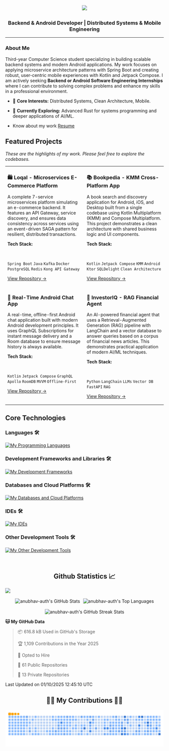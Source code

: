 <h1 align="center">
  <img src="https://readme-typing-svg.herokuapp.com/?font=Righteous&size=30&center=true&vCenter=true&width=500&height=70&duration=3700&lines=Code,+coffee,+and+creativity+inside!;Namaste🙏+I'm+Anubhav;Explore,+fork,+star,+and+repeat!;" /> 
</h1>
<h3 align="center">Backend & Android Developer | Distributed Systems & Mobile Engineering</h3> 
<hr/>


### About Me

Third-year Computer Science student specializing in building scalable backend systems and modern Android applications. My work focuses on applying microservice architecture patterns with Spring Boot and creating robust, user-centric mobile experiences with Kotlin and Jetpack Compose. I am actively seeking **Backend or Android Software Engineering Internships** where I can contribute to solving complex problems and enhance my skills in a professional environment.

-   🧠 **Core Interests:** Distributed Systems, Clean Architecture, Mobile.

-   🌱 **Currently Exploring:** Advanced Rust for systems programming and deeper applications of AI/ML.

-   Know about my work [Resume](https://drive.google.com/file/d/1HYhoRmG4z5jrakxIfWLeLpQO7CNqwwSY/view)

Featured Projects
-----------------

*These are the highlights of my work. Please feel free to explore the codebases.*

<table width="100%">

<tr>

<td width="50%" valign="top">

<h3>🛍️ Loqal - Microservices E-Commerce Platform</h3>

<p>A complete 7-service microservices platform simulating an e-commerce backend. It features an API Gateway, service discovery, and ensures data consistency across services using an event-driven SAGA pattern for resilient, distributed transactions.</p>

<p>

<strong>Tech Stack:</strong>

<br/>

<code>Spring Boot</code> <code>Java</code> <code>Kafka</code> <code>Docker</code> <code>PostgreSQL</code> <code>Redis</code> <code>Kong API Gateway</code>

</p>

<a href="https://github.com/anubhav-auth/loqal" target="_blank">View Repository &rarr;</a>

</td>

<td width="50%" valign="top">

<h3>📚 Bookpedia - KMM Cross-Platform App</h3>

<p>A book search and discovery application for Android, iOS, and Desktop built from a single codebase using Kotlin Multiplatform (KMM) and Compose Multiplatform. This project demonstrates a clean architecture with shared business logic and UI components.</p>

<p>

<strong>Tech Stack:</strong>

<br/>

<code>Kotlin</code> <code>Jetpack Compose</code> <code>KMM</code> <code>Android</code> <code>Ktor</code> <code>SQLDelight</code> <code>Clean Architecture</code>

</p>

<a href="https://github.com/anubhav-auth/bookpedia" target="_blank">View Repository &rarr;</a>

</td>

</tr>

<tr>

<td width="50%" valign="top">

<h3>💬 Real-Time Android Chat App</h3>

<p>A real-time, offline-first Android chat application built with modern Android development principles. It uses GraphQL Subscriptions for instant message delivery and a Room database to ensure message history is always available.</p>

<p>

<strong>Tech Stack:</strong>

<br/>

<code>Kotlin</code> <code>Jetpack Compose</code> <code>GraphQL</code> <code>Apollo</code> <code>RoomDB</code> <code>MVVM</code> <code>Offline-First</code>

</p>

<a href="https://github.com/anubhav-auth/real-time-chat-application" target="_blank">View Repository &rarr;</a>

</td>

<td width="50%" valign="top">

<h3>🤖 InvestorIQ - RAG Financial Agent</h3>

<p>An AI-powered financial agent that uses a Retrieval-Augmented Generation (RAG) pipeline with LangChain and a vector database to answer queries based on a corpus of financial news articles. This demonstrates practical application of modern AI/ML techniques.</p>

<p>

<strong>Tech Stack:</strong>

<br/>

<code>Python</code> <code>LangChain</code> <code>LLMs</code> <code>Vector DB</code> <code>FastAPI</code> <code>RAG</code>

</p>

<a href="https://github.com/anubhav-auth/investoriq" target="_blank">View Repository &rarr;</a>

</td>

</tr>

</table>

Core Technologies
-----------------

### Languages 🛠 
[![My Programming Languages](https://skillicons.dev/icons?i=kotlin,java,rust,js,python,cpp,html,css,bash)](https://skillicons.dev)

### Development Frameworks and Libraries 🛠 
[![My Development Frameworks](https://skillicons.dev/icons?i=androidstudio,apollo,ktor,spring,graphql,nginx,redis,kafka)](https://skillicons.dev)

### Databases and Cloud Platforms 🛠 
[![My Databases and Cloud Platforms](https://skillicons.dev/icons?i=mysql,mongodb,sqlite,postgres,firebase)](https://skillicons.dev)

### IDEs 🛠 
[![My IDEs](https://skillicons.dev/icons?i=vscode,androidstudio,idea,pycharm,webstorm)](https://skillicons.dev)

### Other Development Tools 🛠 
[![My Other Development Tools](https://skillicons.dev/icons?i=docker,figma,git,github,postman,blender,linux)](https://skillicons.dev)
 



<br/>
<h2 align="center"> Github Statistics 📈</h2>

![](https://komarev.com/ghpvc/?username=anubhav-auth)

<div align="center">

  <!-- First Row: GitHub Stats and Top Languages -->
  <div style="display: flex; justify-content: center; gap: 10px;">
    <img src="https://github-readme-stats.vercel.app/api?username=anubhav-auth&theme=gruvbox&show_icons=true&hide_border=true&count_private=true" alt="anubhav-auth's GitHub Stats" />
    
  <img src="https://github-readme-stats.vercel.app/api/top-langs/?username=anubhav-auth&theme=gruvbox&show_icons=true&hide_border=true&layout=compact" alt="anubhav-auth's Top Languages" />
    
  </div>

  <!-- Second Row: GitHub Streak Stats -->
  <br />
  <img src="https://streak-stats.demolab.com?user=anubhav-auth&theme=gruvbox&hide_border=true" alt="anubhav-auth's GitHub Streak Stats" />

</div>


<!--START_SECTION:waka-->
**🐱 My GitHub Data** 

> 📦 616.8 kB Used in GitHub's Storage 
 > 
> 🏆 1,109 Contributions in the Year 2025
 > 
> 💼 Opted to Hire
 > 
> 📜 61 Public Repositories 
 > 
> 🔑 13 Private Repositories 
 > 

 Last Updated on 01/10/2025 12:45:10 UTC
<!--END_SECTION:waka--> 


<div align="center">
  <h2>🐱‍👤 My Contributions 🐱‍👤</h2>
  <picture>
  <source media="(prefers-color-scheme: dark)" srcset="https://github.com/anubhav-auth/anubhav-auth/blob/output/github-contribution-grid-snake-dark.svg" />
  <source media="(prefers-color-scheme: light)" srcset="https://github.com/anubhav-auth/anubhav-auth/blob/output/github-contribution-grid-snake.svg" />
  <img alt="github-snake" src="https://github.com/anubhav-auth/anubhav-auth/blob/output/github-contribution-grid-snake.gif" />
</picture>
</div>
<!-- Runner.prototype.gameOver = function name(params) {
    false
} -->
